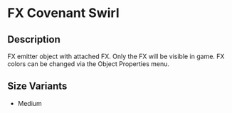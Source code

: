 # FX Covenant Swirl

## Description

FX emitter object with attached FX. Only the FX will be visible in game. FX colors can be changed via the Object Properties menu.

## Size Variants

* Medium
